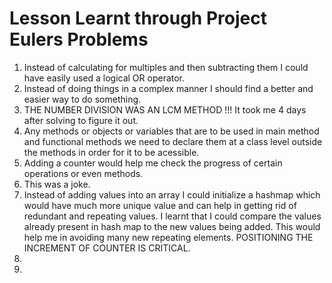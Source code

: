 # Lesson Learnt through Project Eulers Problems 

1. Instead of calculating for multiples and then subtracting them I could have easily used a logical OR operator.
2. Instead of doing things in a complex manner I should find a better and easier way to do something.
3. THE NUMBER DIVISION WAS AN LCM METHOD !!! It took me 4 days after solving to figure it out. 
4. Any methods or objects or variables that are to be used in main method and functional methods we need to declare them at a class level outside the methods in order for it to be acessible. 
5. Adding a counter would help me check the progress of certain operations or even methods. 
6. This was a joke. 
7. Instead of adding values into an array I could initialize a hashmap which would have much more unique value and can help in getting rid of redundant and repeating values. I learnt that I could compare the values already present in hash map to the new values being added. This would help me in avoiding many new repeating elements. POSITIONING THE INCREMENT OF COUNTER IS CRITICAL. 
8.
9.
